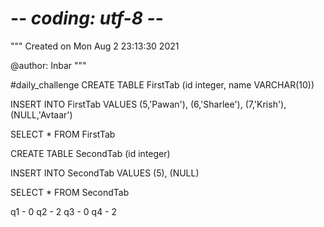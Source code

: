 # -*- coding: utf-8 -*-
"""
Created on Mon Aug  2 23:13:30 2021

@author: Inbar
"""

#daily_challenge
CREATE TABLE FirstTab (id integer, name VARCHAR(10))

INSERT INTO FirstTab VALUES (5,'Pawan'), (6,'Sharlee'), (7,'Krish'), (NULL,'Avtaar')

SELECT * FROM FirstTab

CREATE TABLE SecondTab (id integer)

INSERT INTO SecondTab VALUES (5), (NULL)

SELECT * FROM SecondTab

q1 - 0 
q2 - 2 
q3 - 0 
q4 - 2
